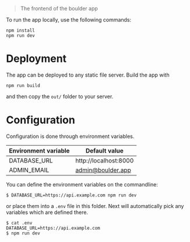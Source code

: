 > The frontend of the boulder app

To run the app locally, use the following commands:

```
npm install
npm run dev
```

# Deployment

The app can be deployed to any static file server. Build the app with

```
npm run build
```

and then copy the `out/` folder to your server.

# Configuration

Configuration is done through environment variables.

| Environment variable   | Default value           |
|------------------------|-------------------------|
| DATABASE_URL           | http://localhost:8000   |
| ADMIN_EMAIL            | admin@boulder.app       |

You can define the environment variables on the commandline:

```
$ DATABASE_URL=https://api.example.com npm run dev
```

or place them into a `.env` file in this folder. Next will automatically pick any variables which are defined there.

```
$ cat .env
DATABASE_URL=https://api.example.com
$ npm run dev
```
